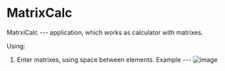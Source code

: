 # MatrixCalc
MatrxiCalc --- application, which works as calculator with matrixes.

Using:

1) Enter matrixes, using space between elements. Example ---
![image](https://user-images.githubusercontent.com/109173740/190898777-47f09806-0aed-44d1-9333-b9810bc6b68e.png)


